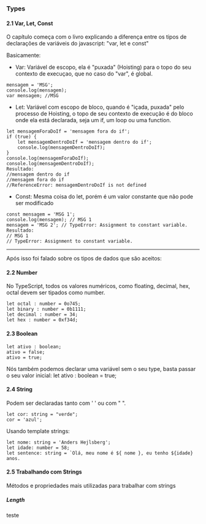 ### Types
#### 2.1 Var, Let, Const

O capítulo começa com o livro explicando a diferença entre os tipos de declarações de variáveis do javascript: "var, let e const"

Basicamente: 
- Var: Variável de escopo, ela é "puxada" (Hoisting) para o topo do seu contexto de execuçao, que no caso do "var", é global.
```
mensagem = 'MSG';
console.log(mensagem);
var mensagem; //MSG
```
- Let: Variável com escopo de bloco, quando é "içada, puxada" pelo processo de Hoisting, o topo de seu contexto de execução é do bloco onde ela está declarada, seja um if, um loop ou uma function.
```
let mensagemForaDoIf = 'mensagem fora do if';
if (true) {
	let mensagemDentroDoIf = 'mensagem dentro do if';
	console.log(mensagemDentroDoIf);
}
console.log(mensagemForaDoIf);
console.log(mensagemDentroDoIf);
Resultado:
//mensagem dentro do if
//mensagem fora do if
//ReferenceError: mensagemDentroDoIf is not defined
```
- Const: Mesma coisa do let, porém é um valor constante que não pode ser modificado
```
const mensagem = 'MSG 1';
console.log(mensagem); // MSG 1
mensagem = 'MSG 2'; // TypeError: Assignment to constant variable.
Resultado:
// MSG 1
// TypeError: Assignment to constant variable.
```
---
Após isso foi falado sobre os tipos de dados que são aceitos:

#### 2.2 Number
No TypeScript, todos os valores numéricos, como floating, decimal, hex, octal devem ser tipados como number.
```
let octal : number = 0o745;
let binary : number = 0b1111;
let decimal : number = 34;
let hex : number = 0xf34d;

```

#### 2.3 Boolean 

```
let ativo : boolean;
ativo = false;
ativo = true;
```

Nós também podemos declarar uma variável sem o seu type, basta passar o seu valor inicial:
let ativo : boolean = true;

#### 2.4 String

Podem ser declaradas tanto com ' ' ou com " ".

```
let cor: string = "verde";
cor = 'azul';
```

Usando template strings:

```
let nome: string = 'Anders Hejlsberg';
let idade: number = 58;
let sentence: string = `Olá, meu nome é ${ nome }, eu tenho ${idade} anos.
```

#### 2.5 Trabalhando com Strings

Métodos e propriedades mais utilizadas para trabalhar com strings

##### Length

teste